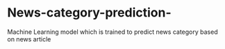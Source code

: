 # News-category-prediction-
Machine Learning model which is trained to predict news category based on news article
